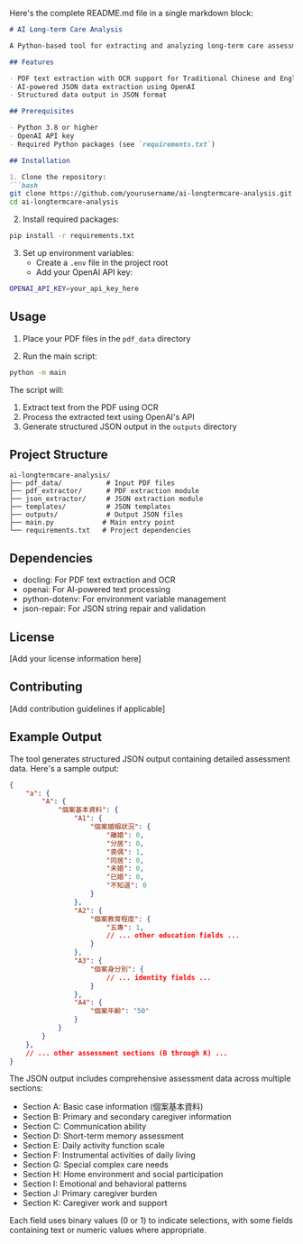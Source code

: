 Here's the complete README.md file in a single markdown block:

```markdown
# AI Long-term Care Analysis

A Python-based tool for extracting and analyzing long-term care assessment data from PDF documents using OCR and AI-powered text processing.

## Features

- PDF text extraction with OCR support for Traditional Chinese and English
- AI-powered JSON data extraction using OpenAI
- Structured data output in JSON format

## Prerequisites

- Python 3.8 or higher
- OpenAI API key
- Required Python packages (see `requirements.txt`)

## Installation

1. Clone the repository:
```bash
git clone https://github.com/yourusername/ai-longtermcare-analysis.git
cd ai-longtermcare-analysis
```

2. Install required packages:
```bash
pip install -r requirements.txt
```

3. Set up environment variables:
   - Create a `.env` file in the project root
   - Add your OpenAI API key:
```bash
OPENAI_API_KEY=your_api_key_here
```

## Usage

1. Place your PDF files in the `pdf_data` directory

2. Run the main script:
```bash
python -m main
```

The script will:
1. Extract text from the PDF using OCR
2. Process the extracted text using OpenAI's API
3. Generate structured JSON output in the `outputs` directory

## Project Structure

```
ai-longtermcare-analysis/
├── pdf_data/           # Input PDF files
├── pdf_extractor/      # PDF extraction module
├── json_extractor/     # JSON extraction module
├── templates/          # JSON templates
├── outputs/            # Output JSON files
├── main.py            # Main entry point
└── requirements.txt   # Project dependencies
```

## Dependencies

- docling: For PDF text extraction and OCR
- openai: For AI-powered text processing
- python-dotenv: For environment variable management
- json-repair: For JSON string repair and validation

## License

[Add your license information here]

## Contributing

[Add contribution guidelines if applicable]

## Example Output

The tool generates structured JSON output containing detailed assessment data. Here's a sample output:

```json
{
    "a": {
        "A": {
            "個案基本資料": {
                "A1": {
                    "個案婚姻狀況": {
                        "離婚": 0,
                        "分居": 0,
                        "喪偶": 1,
                        "同居": 0,
                        "未婚": 0,
                        "已婚": 0,
                        "不知道": 0
                    }
                },
                "A2": {
                    "個案教育程度": {
                        "五專": 1,
                        // ... other education fields ...
                    }
                },
                "A3": {
                    "個案身分別": {
                        // ... identity fields ...
                    }
                },
                "A4": {
                    "個案年齡": "50"
                }
            }
        }
    },
    // ... other assessment sections (B through K) ...
}
```

The JSON output includes comprehensive assessment data across multiple sections:
- Section A: Basic case information (個案基本資料)
- Section B: Primary and secondary caregiver information
- Section C: Communication ability
- Section D: Short-term memory assessment
- Section E: Daily activity function scale
- Section F: Instrumental activities of daily living
- Section G: Special complex care needs
- Section H: Home environment and social participation
- Section I: Emotional and behavioral patterns
- Section J: Primary caregiver burden
- Section K: Caregiver work and support

Each field uses binary values (0 or 1) to indicate selections, with some fields containing text or numeric values where appropriate.